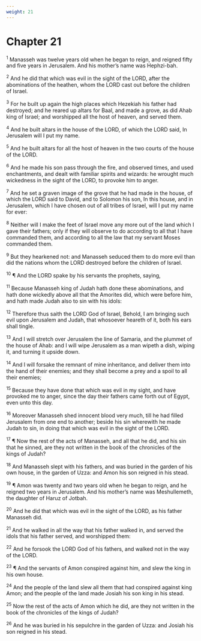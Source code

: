 ```yaml
---
weight: 21
---
```


# Chapter 21

<sup>1</sup> Manasseh was twelve years old when he began to reign, and reigned fifty and five years in Jerusalem. And his mother’s name was Hephzi-bah. 

<sup>2</sup> And he did that which was evil in the sight of the LORD, after the abominations of the heathen, whom the LORD cast out before the children of Israel. 

<sup>3</sup> For he built up again the high places which Hezekiah his father had destroyed; and he reared up altars for Baal, and made a grove, as did Ahab king of Israel; and worshipped all the host of heaven, and served them. 

<sup>4</sup> And he built altars in the house of the LORD, of which the LORD said, In Jerusalem will I put my name. 

<sup>5</sup> And he built altars for all the host of heaven in the two courts of the house of the LORD. 

<sup>6</sup> And he made his son pass through the fire, and observed times, and used enchantments, and dealt with familiar spirits and wizards: he wrought much wickedness in the sight of the LORD, to provoke him to anger. 

<sup>7</sup> And he set a graven image of the grove that he had made in the house, of which the LORD said to David, and to Solomon his son, In this house, and in Jerusalem, which I have chosen out of all tribes of Israel, will I put my name for ever: 

<sup>8</sup> Neither will I make the feet of Israel move any more out of the land which I gave their fathers; only if they will observe to do according to all that I have commanded them, and according to all the law that my servant Moses commanded them. 

<sup>9</sup> But they hearkened not: and Manasseh seduced them to do more evil than did the nations whom the LORD destroyed before the children of Israel. 

<sup>10</sup> ¶ And the LORD spake by his servants the prophets, saying, 

<sup>11</sup> Because Manasseh king of Judah hath done these abominations, and hath done wickedly above all that the Amorites did, which were before him, and hath made Judah also to sin with his idols: 

<sup>12</sup> Therefore thus saith the LORD God of Israel, Behold, I am bringing such evil upon Jerusalem and Judah, that whosoever heareth of it, both his ears shall tingle. 

<sup>13</sup> And I will stretch over Jerusalem the line of Samaria, and the plummet of the house of Ahab: and I will wipe Jerusalem as a man wipeth a dish, wiping it, and turning it upside down. 

<sup>14</sup> And I will forsake the remnant of mine inheritance, and deliver them into the hand of their enemies; and they shall become a prey and a spoil to all their enemies; 

<sup>15</sup> Because they have done that which was evil in my sight, and have provoked me to anger, since the day their fathers came forth out of Egypt, even unto this day. 

<sup>16</sup> Moreover Manasseh shed innocent blood very much, till he had filled Jerusalem from one end to another; beside his sin wherewith he made Judah to sin, in doing that which was evil in the sight of the LORD. 

<sup>17</sup> ¶ Now the rest of the acts of Manasseh, and all that he did, and his sin that he sinned, are they not written in the book of the chronicles of the kings of Judah? 

<sup>18</sup> And Manasseh slept with his fathers, and was buried in the garden of his own house, in the garden of Uzza: and Amon his son reigned in his stead. 

<sup>19</sup> ¶ Amon was twenty and two years old when he began to reign, and he reigned two years in Jerusalem. And his mother’s name was Meshullemeth, the daughter of Haruz of Jotbah. 

<sup>20</sup> And he did that which was evil in the sight of the LORD, as his father Manasseh did. 

<sup>21</sup> And he walked in all the way that his father walked in, and served the idols that his father served, and worshipped them: 

<sup>22</sup> And he forsook the LORD God of his fathers, and walked not in the way of the LORD. 

<sup>23</sup> ¶ And the servants of Amon conspired against him, and slew the king in his own house. 

<sup>24</sup> And the people of the land slew all them that had conspired against king Amon; and the people of the land made Josiah his son king in his stead. 

<sup>25</sup> Now the rest of the acts of Amon which he did, are they not written in the book of the chronicles of the kings of Judah? 

<sup>26</sup> And he was buried in his sepulchre in the garden of Uzza: and Josiah his son reigned in his stead. 


